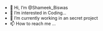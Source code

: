 - 👋 Hi, I’m @Shameek_Biswas
- 👀 I’m interested in Coding...
- 🌱 I’m currently working in an secret project 
- 📫 How to reach me ...

<!---
ShameekTheDev/ShameekTheDev is a ✨ special ✨ repository because its `README.md` (this file) appears on your GitHub profile.
You can click the Preview link to take a look at your changes.
--->
